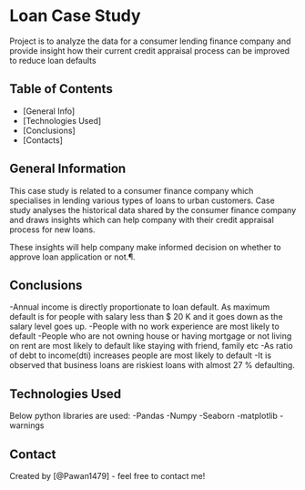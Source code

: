 # Loan Case Study

Project is to analyze the data for a consumer lending finance company and provide insight how their current credit appraisal process 
can be improved to reduce loan defaults


## Table of Contents
* [General Info]
* [Technologies Used]
* [Conclusions]
* [Contacts]


## General Information

This case study is related to a consumer finance company which specialises in lending various types of loans to urban customers.
Case study analyses the historical data shared by the consumer finance company and draws insights which can help company with 
their credit appraisal process for new loans.

These insights will help company make informed decision on whether to approve loan application or not.¶.



## Conclusions

-Annual income is directly proportionate to loan default. As maximum default is for people with salary less than $ 20 K and it goes down as  the salary level goes up.
-People with no work experience are most likely to default
-People who are not owning house or having mortgage or not living on rent are most likely to default like staying with friend, family etc
-As ratio of debt to income(dti) increases people are most likely to default
-It is observed that business loans are riskiest loans with almost 27 % defaulting.

<!-- You don't have to answer all the questions - just the ones relevant to your project. -->


## Technologies Used
Below python libraries are used:
-Pandas
-Numpy
-Seaborn
-matplotlib
-warnings



## Contact
Created by [@Pawan1479] - feel free to contact me!

